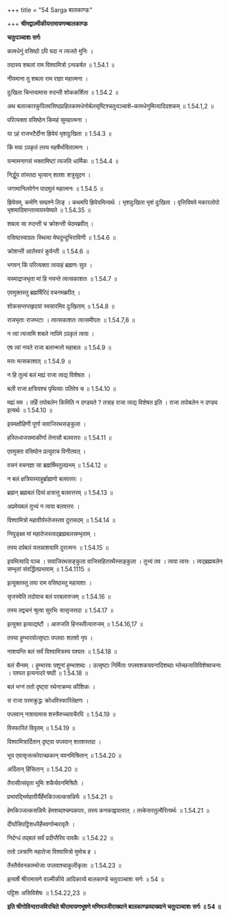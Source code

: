 +++
title = "54 Sarga बालकाण्डः"

+++
**श्रीमद्वाल्मीकीयरामायणम्बालकाण्डः**

**चतुःपञ्चाशः सर्गः**

कामधेनुं वसिष्ठो ऽपि यदा न त्यजते मुनिः ।

तदास्य शबलां राम विश्वामित्रो ऽन्वकर्षत ॥ 1.54.1 ॥

नीयमाना तु शबला राम राज्ञा महात्मना ।

दुःखिता चिन्तयामास रुदन्ती शोककर्शिता ॥ 1.54.2 ॥

अथ बलात्कारकुपितवसिष्ठप्रहितकामधेनोर्बलसृष्टिश्चतुःपञ्चाशे–कामधेनुमित्यादिदशकम् ॥ 1.54.1,2 ॥

परित्यक्ता वसिष्ठेन किमहं सुमहात्मना ।

या ऽहं राजभटैर्दीना ह्रियेयं भृशदुःखिता ॥ 1.54.3 ॥

किं मया ऽपकृतं तस्य महर्षेर्भावितात्मनः ।

यन्मामनागसं भक्तामिष्टां त्यजति धार्मिकः ॥ 1.54.4 ॥

निर्द्धूय तांस्तदा भृत्यान् शतशः शत्रुसूदन ।

जगामानिलवेगेन पादमूलं महात्मनः ॥ 1.54.5 ॥

ह्रियेयम्, कर्मणि सम्प्रश्ने लिङ् । कथमपि ह्रियेयमित्यर्थः । भृशदुःखिता भृशं दुःखिता । वृत्तिविषये मकारलोपो भृशमादिमान्ताव्ययस्येष्यते ॥ 1.54.35 ॥

शबला सा रुदन्ती च क्रोशन्ती चेदमब्रवीत् ।

वसिष्ठस्याग्रतः स्थित्वा मेघदुन्दुभिराविणी ॥ 1.54.6 ॥

क्रोशन्ती आर्तस्वरं कुर्वन्ती ॥ 1.54.6 ॥

भगवन् किं परित्यक्ता त्वयाहं ब्रह्मणः सुत ।

यस्माद्राजभृता मां हि नयन्ते त्वत्सकाशतः ॥ 1.54.7 ॥

एवमुक्तस्तु ब्रह्मर्षिरिदं वचनमब्रवीत् ।

शोकसन्तप्तहृदयां स्वसारमिव दुःखिताम् ॥ 1.54.8 ॥

राजभृताः राजभटाः । त्वत्सकाशतः त्वत्समीपतः ॥ 1.54.7,8 ॥

न त्वां त्यजामि शबले नापिमे ऽपकृतं त्वया ।

एष त्वां नयते राजा बलान्मत्तो महाबलः ॥ 1.54.9 ॥

मत्तः मत्सकाशात् ॥ 1.54.9 ॥

न हि तुल्यं बलं मह्यं राजा त्वद्य विशेषतः ।

बली राजा क्षत्रियश्च पृथिव्याः पतिरेव च ॥ 1.54.10 ॥

मह्यं मम । तर्हि तपोबलेन किमिति न दण्ड्यते ? तत्राह राजा त्वद्य विशेषत इति । राजा तपोबलेन न दण्ड्य इत्यर्थः ॥ 1.54.10 ॥

इयमक्षौहिणी पूर्णा सवाजिरथसङ्कुला ।

हस्तिध्वजसमाकीर्णा तेनासौ बलवत्तरः ॥ 1.54.11 ॥

एवमुक्ता वसिष्ठेन प्रत्युवाच विनीतवत् ।

वचनं वचनज्ञा सा ब्रह्मर्षिमतुलप्रभम् ॥ 1.54.12 ॥

न बलं क्षत्रियस्याहुर्ब्राह्मणो बलवत्तरः ।

ब्रह्मन् ब्रह्मबलं दिव्यं क्षत्रात्तु बलवत्तरम् ॥ 1.54.13 ॥

अप्रमेयबलं तुभ्यं न त्वया बलवत्तरः ।

विश्वामित्रो महावीर्यस्तेजस्तव दुरासदम् ॥ 1.54.14 ॥

नियुङ्क्ष्व मां महातेजस्त्वद्ब्रह्मबलसम्भृताम् ।

तस्य दर्पबलं यत्तन्नाशयामि दुरात्मनः ॥ 1.54.15 ॥

इयमित्यादि पञ्च । सवाजिरथसङ्कुला वाजिसहितरथैस्सङ्कुला । तुभ्यं तव । त्वया त्वत्तः । त्वद्ब्रह्मबलेन सम्भृतां संवर्द्धितप्रभावाम् ॥ 1.54.1115 ॥

इत्युक्तस्तु तया राम वसिष्ठस्तु महायशाः ।

सृजस्वेति तदोवाच बलं परबलारुजम् ॥ 1.54.16 ॥

तस्य तद्वचनं श्रुत्वा सुरभिः सासृजत्तदा ॥ 1.54.17 ॥

इत्युक्त इत्याद्यष्टौ । आरुजति हिनस्तीत्यारुजम् ॥ 1.54.16,17 ॥

तस्या हुम्भारवोत्सृष्टाः पप्लवाः शतशो नृप ।

नाशयन्ति बलं सर्वं विश्वामित्रस्य पश्यतः ॥ 1.54.18 ॥

बलं सैन्यम् । हुम्भारवः पशूनां हुम्भाशब्दः । उत्सृष्टाः निर्मिताः पप्लवशकयवनादिशब्दाः म्लेच्छजातिविशेषवचनाः । पश्यत इत्यनादरे षष्ठी ॥ 1.54.18 ॥

बलं भग्नं ततो दृष्ट्वा रथेनाक्रम्य कौशिकः ।

स राजा परमक्रुद्धः क्रोधविस्फारितेक्षणः ।

पप्लवान् नाशयामास शस्त्रैरुच्चावचैरपि ॥ 1.54.19 ॥

विस्फारितं विवृतम् ॥ 1.54.19 ॥

विश्वामित्रार्दितान् दृष्ट्वा पप्लवान् शतशस्तदा ।

भूय एवासृजत्कोपाच्छकान् यवनमिश्रितान् ॥ 1.54.20 ॥

अर्दितान् हिंसितान् ॥ 1.54.20 ॥

तैरासीत्संवृता भूमिः शकैर्यवनमिश्रितैः ।

प्रभावद्भिर्महावीर्यैर्हेमकिञ्जल्कसन्निभैः ॥ 1.54.21 ॥

हेमकिञ्जल्कसन्निभैः हेमशब्दश्चम्पकपरः, तस्य कनकाह्वयत्वात् । तत्केसरतुल्यैरित्यर्थः ॥ 1.54.21 ॥

दीर्घासिपट्टिशधरैर्हेमवर्णाम्बरावृतैः ।

निर्दग्धं तद्बलं सर्वं प्रदीप्तैरिव पावकैः ॥ 1.54.22 ॥

ततो ऽस्त्राणि महातेजा विश्वामित्रो मुमोच ह ।

तैस्तैर्यवनकाम्भोजाः पप्लवाश्चाकुलीकृताः ॥ 1.54.23 ॥

इत्यार्षे श्रीरामायणे वाल्मीकीये आदिकाव्ये बालकाण्डे चतुःपञ्चाशः सर्गः ॥ 54 ॥

पट्टिशः असिविशेषः ॥ 1.54.22,23 ॥

**इति श्रीगोविन्दराजविरचिते श्रीरामायणभूषणे मणिमञ्जीराख्याने बालकाण्डव्याख्याने चतुःपञ्चाशः सर्गः ॥ 54 ॥**
